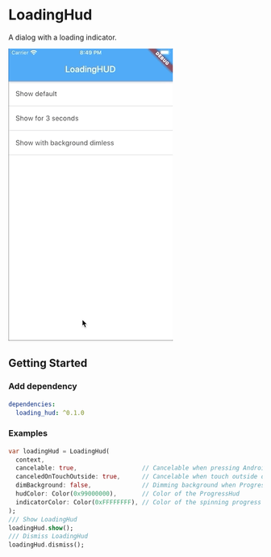 # LoadingHud

A dialog with a loading indicator.

![showcase](screenshots/screen_shot.gif)

## Getting Started

### Add dependency

```yaml
dependencies:
  loading_hud: ^0.1.0
```

### Examples

```dart
var loadingHud = LoadingHud(
  context,
  cancelable: true,                  // Cancelable when pressing Android back key
  canceledOnTouchOutside: true,      // Cancelable when touch outside of the ProgressHud
  dimBackground: false,              // Dimming background when ProgressHud is showing
  hudColor: Color(0x99000000),       // Color of the ProgressHud
  indicatorColor: Color(0xFFFFFFFF), // Color of the spinning progress indicator
);
/// Show LoadingHud
loadingHud.show();
/// Dismiss LoadingHud
loadingHud.dismiss();
```

